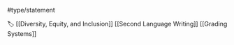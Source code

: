 #type/statement 

🏷 [[Diversity, Equity, and Inclusion]] [[Second Language Writing]] [[Grading Systems]]